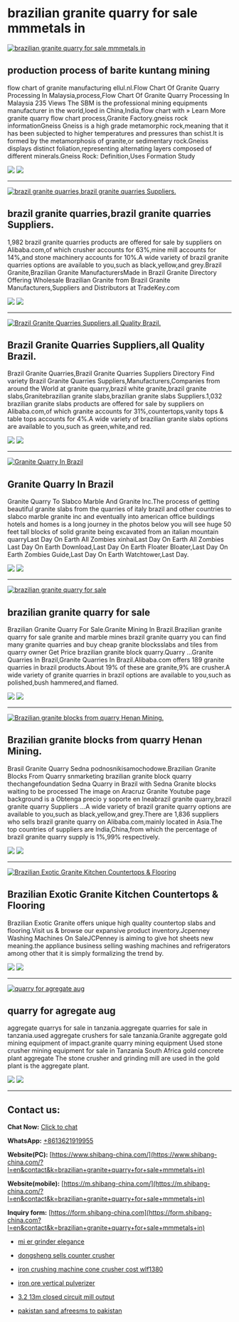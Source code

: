 # brazilian granite quarry for sale mmmetals in

<a href="https://swt.shibang-china.com/?l=en&img&k=brazilian+granite+quarry+for+sale+mmmetals+in" target="_blank">![brazilian granite quarry for sale mmmetals in](http://static.shibang-china.com/all-800x300/1224.jpg)</a>

## production process of barite kuntang mining
flow chart of granite manufacturing ellul.nl.Flow Chart Of Granite Quarry Processing In Malaysia,process,Flow Chart Of Granite Quarry Processing In Malaysia 235 Views The SBM is the professional mining equipments manufacturer in the world,loed in China,India,flow chart with &#187; Learn More granite quarry flow chart process,Granite Factory.gneiss rock informationGneiss Gneiss is a high grade metamorphic rock,meaning that it has been subjected to higher temperatures and pressures than schist.It is formed by the metamorphosis of granite,or sedimentary rock.Gneiss displays distinct foliation,representing alternating layers composed of different minerals.Gneiss Rock: Definition,Uses Formation Study


<a href="https://whatsapp.shibangsoft.com/WhatsApp.php" target="_blank" title="WhatsApp">![](http://static.shibang-china.com/icon/whatsapp.png)</a> <a href="https://swt.shibang-china.com/?l=en&icon&k=brazilian+granite+quarry+for+sale+mmmetals+in" target="_blank">![](http://static.shibang-china.com/icon/chat-en.png)</a>

---

<a href="https://swt.shibang-china.com/?l=en&img&k=brazilian+granite+quarry+for+sale+mmmetals+in" target="_blank">![brazil granite quarries,brazil granite quarries Suppliers.](http://static.shibang-china.com/all-800x300/817.jpg)</a>

## brazil granite quarries,brazil granite quarries Suppliers.
1,982 brazil granite quarries products are offered for sale by suppliers on Alibaba.com,of which crusher accounts for 63%,mine mill accounts for 14%,and stone machinery accounts for 10%.A wide variety of brazil granite quarries options are available to you,such as black,yellow,and grey.Brazil Granite,Brazilian Granite ManufacturersMade in Brazil Granite Directory Offering Wholesale Brazilian Granite from Brazil Granite Manufacturers,Suppliers and Distributors at TradeKey.com


<a href="https://whatsapp.shibangsoft.com/WhatsApp.php" target="_blank" title="WhatsApp">![](http://static.shibang-china.com/icon/whatsapp.png)</a> <a href="https://swt.shibang-china.com/?l=en&icon&k=brazilian+granite+quarry+for+sale+mmmetals+in" target="_blank">![](http://static.shibang-china.com/icon/chat-en.png)</a>

---

<a href="https://swt.shibang-china.com/?l=en&img&k=brazilian+granite+quarry+for+sale+mmmetals+in" target="_blank">![Brazil Granite Quarries Suppliers,all Quality Brazil.](http://static.shibang-china.com/all-800x300/167.jpg)</a>

## Brazil Granite Quarries Suppliers,all Quality Brazil.
Brazil Granite Quarries,Brazil Granite Quarries Suppliers Directory Find variety Brazil Granite Quarries Suppliers,Manufacturers,Companies from around the World at granite quarry,brazil white granite,brazil granite slabs,Granitebrazilian granite slabs,brazilian granite slabs Suppliers.1,032 brazilian granite slabs products are offered for sale by suppliers on Alibaba.com,of which granite accounts for 31%,countertops,vanity tops &amp; table tops accounts for 4%.A wide variety of brazilian granite slabs options are available to you,such as green,white,and red.


<a href="https://whatsapp.shibangsoft.com/WhatsApp.php" target="_blank" title="WhatsApp">![](http://static.shibang-china.com/icon/whatsapp.png)</a> <a href="https://swt.shibang-china.com/?l=en&icon&k=brazilian+granite+quarry+for+sale+mmmetals+in" target="_blank">![](http://static.shibang-china.com/icon/chat-en.png)</a>

---

<a href="https://swt.shibang-china.com/?l=en&img&k=brazilian+granite+quarry+for+sale+mmmetals+in" target="_blank">![Granite Quarry In Brazil](http://static.shibang-china.com/all-800x300/726.jpg)</a>

## Granite Quarry In Brazil
Granite Quarry To Slabco Marble And Granite Inc.The process of getting beautiful granite slabs from the quarries of italy brazil and other countries to slabco marble granite inc and eventually into american office buildings hotels and homes is a long journey in the photos below you will see huge 50 feet tall blocks of solid granite being excavated from an italian mountain quarryLast Day On Earth All Zombies xinhaiLast Day On Earth All Zombies Last Day On Earth Download,Last Day On Earth Floater Bloater,Last Day On Earth Zombies Guide,Last Day On Earth Watchtower,Last Day.


<a href="https://whatsapp.shibangsoft.com/WhatsApp.php" target="_blank" title="WhatsApp">![](http://static.shibang-china.com/icon/whatsapp.png)</a> <a href="https://swt.shibang-china.com/?l=en&icon&k=brazilian+granite+quarry+for+sale+mmmetals+in" target="_blank">![](http://static.shibang-china.com/icon/chat-en.png)</a>

---

<a href="https://swt.shibang-china.com/?l=en&img&k=brazilian+granite+quarry+for+sale+mmmetals+in" target="_blank">![brazilian granite quarry for sale](http://static.shibang-china.com/all-800x300/592.jpg)</a>

## brazilian granite quarry for sale
Brazilian Granite Quarry For Sale.Granite Mining In Brazil.Brazilian granite quarry for sale granite and marble mines brazil granite quarry you can find many granite quarries and buy cheap granite blocksslabs and tiles from quarry owner Get Price brazilian granite block quarry.Quarry …Granite Quarries In Brazil,Granite Quarries In Brazil.Alibaba.com offers 189 granite quarries in brazil products.About 19% of these are granite,9% are crusher.A wide variety of granite quarries in brazil options are available to you,such as polished,bush hammered,and flamed.


<a href="https://whatsapp.shibangsoft.com/WhatsApp.php" target="_blank" title="WhatsApp">![](http://static.shibang-china.com/icon/whatsapp.png)</a> <a href="https://swt.shibang-china.com/?l=en&icon&k=brazilian+granite+quarry+for+sale+mmmetals+in" target="_blank">![](http://static.shibang-china.com/icon/chat-en.png)</a>

---

<a href="https://swt.shibang-china.com/?l=en&img&k=brazilian+granite+quarry+for+sale+mmmetals+in" target="_blank">![Brazilian granite blocks from quarry Henan Mining.](http://static.shibang-china.com/all-800x300/249.jpg)</a>

## Brazilian granite blocks from quarry Henan Mining.
Brasil Granite Quarry Sedna podnosnikisamochodowe.Brazilian Granite Blocks From Quarry snmarketing brazilian granite block quarry thechangefoundation Sedna Quarry in Brazil with Sedna Granite blocks waiting to be processed The image on Aracruz Granite Youtube page background is a Obtenga precio y soporte en lneabrazil granite quarry,brazil granite quarry Suppliers …A wide variety of brazil granite quarry options are available to you,such as black,yellow,and grey.There are 1,836 suppliers who sells brazil granite quarry on Alibaba.com,mainly located in Asia.The top countries of suppliers are India,China,from which the percentage of brazil granite quarry supply is 1%,99% respectively.


<a href="https://whatsapp.shibangsoft.com/WhatsApp.php" target="_blank" title="WhatsApp">![](http://static.shibang-china.com/icon/whatsapp.png)</a> <a href="https://swt.shibang-china.com/?l=en&icon&k=brazilian+granite+quarry+for+sale+mmmetals+in" target="_blank">![](http://static.shibang-china.com/icon/chat-en.png)</a>

---

<a href="https://swt.shibang-china.com/?l=en&img&k=brazilian+granite+quarry+for+sale+mmmetals+in" target="_blank">![Brazilian Exotic Granite Kitchen Countertops &amp; Flooring](http://static.shibang-china.com/all-800x300/585.jpg)</a>

## Brazilian Exotic Granite Kitchen Countertops &amp; Flooring
Brazilian Exotic Granite offers unique high quality countertop slabs and flooring.Visit us &amp; browse our expansive product inventory.Jcpenney Washing Machines On SaleJCPenney is aiming to give hot sheets new meaning.the appliance business selling washing machines and refrigerators among other that it is simply formalizing the trend by.


<a href="https://whatsapp.shibangsoft.com/WhatsApp.php" target="_blank" title="WhatsApp">![](http://static.shibang-china.com/icon/whatsapp.png)</a> <a href="https://swt.shibang-china.com/?l=en&icon&k=brazilian+granite+quarry+for+sale+mmmetals+in" target="_blank">![](http://static.shibang-china.com/icon/chat-en.png)</a>

---

<a href="https://swt.shibang-china.com/?l=en&img&k=brazilian+granite+quarry+for+sale+mmmetals+in" target="_blank">![quarry for agregate aug](http://static.shibang-china.com/all-800x300/844.jpg)</a>

## quarry for agregate aug
aggregate quarrys for sale in tanzania.aggregate quarries for sale in tanzania.used aggregate crushers for sale tanzania.Granite aggregate gold mining equipment of impact.granite quarry mining equipment Used stone crusher mining equipment for sale in Tanzania South Africa gold concrete plant aggregate The stone crusher and grinding mill are used in the gold plant is the aggregate plant.

<a href="https://whatsapp.shibangsoft.com/WhatsApp.php" target="_blank" title="WhatsApp">![](http://static.shibang-china.com/icon/whatsapp.png)</a> <a href="https://swt.shibang-china.com/?l=en&icon&k=brazilian+granite+quarry+for+sale+mmmetals+in" target="_blank">![](http://static.shibang-china.com/icon/chat-en.png)</a>

---
## Contact us:

**Chat Now:** [Click to chat](https://swt.shibang-china.com?l=en&contact&k=brazilian+granite+quarry+for+sale+mmmetals+in)

**WhatsApp:**  [+8613621919955](https://whatsapp.shibangsoft.com/WhatsApp.php)

**Website(PC):** [https://www.shibang-china.com/](https://www.shibang-china.com/?l=en&contact&k=brazilian+granite+quarry+for+sale+mmmetals+in)

**Website(mobile):** [https://m.shibang-china.com/](https://m.shibang-china.com/?l=en&contact&k=brazilian+granite+quarry+for+sale+mmmetals+in)

**Inquiry form:** [https://form.shibang-china.com](https://form.shibang-china.com?l=en&contact&k=brazilian+granite+quarry+for+sale+mmmetals+in)

* [mi er grinder elegance](../155/mi%20er%20grinder%20elegance.md)

* [dongsheng sells counter crusher](../151/dongsheng%20sells%20counter%20crusher.md)

* [iron crushing machine cone crusher cost wlf1380](../151/iron%20crushing%20machine%20cone%20crusher%20cost%20wlf1380.md)

* [iron ore vertical pulverizer](../155/iron%20ore%20vertical%20pulverizer.md)

* [3.2 13m closed circuit mill output](../154/3.2%2013m%20closed%20circuit%20mill%20output.md)

* [pakistan sand afreesms to pakistan](../153/pakistan%20sand%20afreesms%20to%20pakistan.md)
